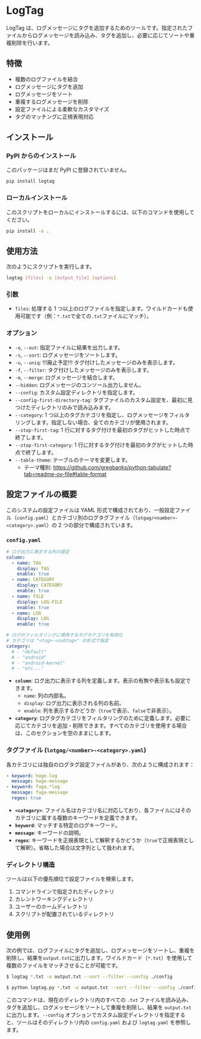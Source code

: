 # LogTag

LogTag は、ログメッセージにタグを追加するためのツールです。指定されたファイルからログメッセージを読み込み、タグを追加し、必要に応じてソートや重複削除を行います。

## 特徴

- 複数のログファイルを結合
- ログメッセージにタグを追加
- ログメッセージをソート
- 重複するログメッセージを削除
- 設定ファイルによる柔軟なカスタマイズ
- タグのマッチングに正規表現対応

## インストール

### PyPI からのインストール

このパッケージはまだ PyPI に登録されていません。

```sh
pip install logtag
```

### ローカルインストール

このスクリプトをローカルにインストールするには、以下のコマンドを使用してください。

```sh
pip install -e .
```

## 使用方法

次のようにスクリプトを実行します。

```sh
logtag [files] -o [output_file] [options]
```

### 引数

- `files`: 処理する 1 つ以上のログファイルを指定します。ワイルドカードも使用可能です（例：`*.txt`で全ての`.txt`ファイルにマッチ）。

### オプション

- `-o`, `--out`: 指定ファイルに結果を出力します。
- `-s`, `--sort`: ログメッセージをソートします。
- `-u`, `--uniq`: !!!廃止予定!!! タグ付けしたメッセージのみを表示します。
- `-f`, `--filter`: タグ付けしたメッセージのみを表示します。
- `-m`, `--merge`: ログメッセージを結合します。
- `--hidden`: ログメッセージのコンソール出力しません。
- `--config`: カスタム設定ディレクトリを指定します。
- `--config-first-directory-tag`: タグファイルのカスタム設定を、最初に見つけたディレクトリのみで読み込みます。
- `--category`: 1 つ以上のタグカテゴリを指定し、ログメッセージをフィルタリングします。指定しない場合、全てのカテゴリが使用されます。
- `--stop-first-tag`: 1 行に対するタグ付けを最初のタグがヒットした時点で終了します。
- `--stop-first-category`: 1 行に対するタグ付けを最初のタグがヒットした時点で終了します。
- `--table-theme`: テーブルのテーマを変更します。
  - テーマ種別: https://github.com/gregbanks/python-tabulate?tab=readme-ov-file#table-format

## 設定ファイルの概要

このシステムの設定ファイルは YAML 形式で構成されており、一般設定ファイル（`config.yaml`）とカテゴリ別のログタグファイル（`lotgag/<number>-<category>.yaml`）の 2 つの部分で構成されています。

### `config.yaml`

```yaml
# ログ出力に表示する列の設定
column:
  - name: TAG
    display: TAG
    enable: true
  - name: CATEGORY
    display: CATEGORY
    enable: true
  - name: FILE
    display: LOG-FILE
    enable: true
  - name: LOG
    display: LOG
    enable: true

# ログのフィルタリングに使用するタグカテゴリを有効化
# カテゴリは "<tag>-<subtag>" の形式で指定
category:
  # - "default"
  # - "android"
  # - "android-kernel"
  # - "etc..."
```

- **`column`**: ログ出力に表示する列を定義します。表示の有無や表示名も設定できます。
  - `name`: 列の内部名。
  - `display`: ログ出力に表示される列の名前。
  - `enable`: 列を表示するかどうか（`true`で表示、`false`で非表示）。
- **`category`**: ログタグカテゴリをフィルタリングのために定義します。必要に応じてカテゴリを追加・削除できます。すべてのカテゴリを使用する場合は、このセクションを空のままにします。

### タグファイル (`lotgag/<number>-<category>.yaml`)

各カテゴリには独自のログタグ設定ファイルがあり、次のように構成されます：

```yaml
- keyword: hoge-log
  message: hoge-message
- keyword: fuga.*log
  message: fuga-message
  regex: true
```

- **`<category>`**: ファイル名はカテゴリ名に対応しており、各ファイルにはそのカテゴリに属する複数のキーワードを定義できます。
- **`keyword`**: マッチする特定のログキーワード。
- **`message`**: キーワードの説明。
- **`regex`**: キーワードを正規表現として解釈するかどうか（`true`で正規表現として解釈）。省略した場合は文字列として扱われます。

### ディレクトリ構造

ツールは以下の優先順位で設定ファイルを検索します。

1. コマンドラインで指定されたディレクトリ
2. カレントワーキングディレクトリ
3. ユーザーのホームディレクトリ
4. スクリプトが配置されているディレクトリ

## 使用例

次の例では、ログファイルにタグを追加し、ログメッセージをソートし、重複を削除し、結果を`output.txt`に出力します。ワイルドカード（`*.txt`）を使用して複数のファイルをマッチさせることが可能です。

```sh
$ logtag *.txt -o output.txt --sort --filter --config ./config
```

```sh
$ python logtag.py *.txt -o output.txt --sort --filter --config ./config
```

このコマンドは、現在のディレクトリ内のすべての `.txt` ファイルを読み込み、タグを追加し、ログメッセージをソートして重複を削除し、結果を `output.txt` に出力します。`--config` オプションでカスタム設定ディレクトリを指定すると、ツールはそのディレクトリ内の `config.yaml` および `logtag.yaml` を参照します。
